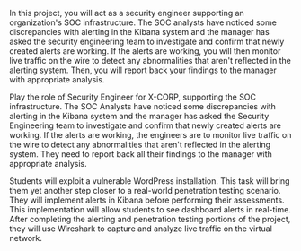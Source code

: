 
In this project, you will act as a security engineer supporting an organization's SOC infrastructure. The SOC analysts have noticed some discrepancies with alerting in the Kibana system and the manager has asked the security engineering team to investigate and confirm that newly created alerts are working.
If the alerts are working, you will then monitor live traffic on the wire to detect any abnormalities that aren't reflected in the alerting system. Then, you will report back your findings to the manager with appropriate analysis.

Play the role of Security Engineer for X-CORP, supporting the SOC infrastructure. The SOC Analysts have noticed some discrepancies with alerting in the Kibana system and the manager has asked the Security Engineering team to investigate and confirm that newly created alerts are working. If the alerts are working, the engineers are to monitor live traffic on the wire to detect any abnormalities that aren't reflected in the alerting system. They need to report back all their findings to the manager with appropriate analysis.

Students will exploit a vulnerable WordPress installation. This task will bring them yet another step closer to a real-world penetration testing scenario. They will implement alerts in Kibana before performing their assessments. This implementation will allow students to see dashboard alerts in real-time. After completing the alerting and penetration testing portions of the project, they will use Wireshark to capture and analyze live traffic on the virtual network.
